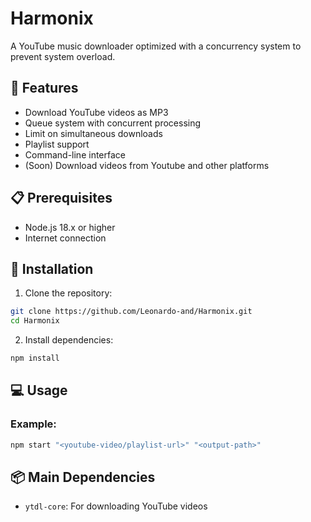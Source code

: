 # Harmonix

A YouTube music downloader optimized with a concurrency system to prevent system overload.

## 🚀 Features

- Download YouTube videos as MP3
- Queue system with concurrent processing
- Limit on simultaneous downloads
- Playlist support
- Command-line interface
- (Soon) Download videos from Youtube and other platforms

## 📋 Prerequisites

- Node.js 18.x or higher
- Internet connection

## 🔧 Installation

1. Clone the repository:
```bash
git clone https://github.com/Leonardo-and/Harmonix.git
cd Harmonix
```

2. Install dependencies:
```bash
npm install
```

## 💻 Usage

### Example:

```bash
npm start "<youtube-video/playlist-url>" "<output-path>"
```

## 📦 Main Dependencies

- `ytdl-core`: For downloading YouTube videos